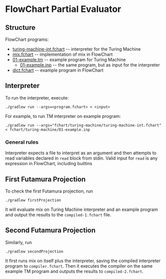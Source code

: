 # FlowChart Partial Evaluator

## Structure 
FlowChart programs:
- [turing-machine-int.fchart](fchart/turing-machine/turing-machine-int.fchart) -- interpreter for the Turing Machine
- [mix.fchart](fchart/mix.fchart) -- implementation of mix in FlowChart
- [01-example.tm](fchart/turing-machine/01-example.tm) -- example program for Turing Machine
  - [01-example.inp](fchart/turing-machine/01-example.inp) -- the same program, but as input for the interpreter
- [dict.fchart](fchart/dict.fchart) -- example program in FlowChart

## Interpreter 

To run the interpreter, execute:
```
./gradlew run --args=<program.fchart> < <input>
```

For example, to run TM interpreter on example program:
```
./gradlew run --args="fchart/turing-machine/turing-machine-int.fchart" < fchart/turing-machine/01-example.inp
```

### General rules 
Interpreter expects a file to interpret as an argument and then attempts to read variables declared in `read` block
from stdin. Valid input for `read` is any expression in FlowChart, including builtins

## First Futamura Projection

To check the first Futamura projection, run

```
./gradlew firstProjection
```

It will evaluate mix on Turing Machine interpreter and an example program and output the results to the `compiled-1.fchart` file. 

## Second Futamura Projection

Similarly, run 
```
./gradlew secondProjection
```

It first runs mix on itself plus the interpreter, saving the compiled interpreter program to `compiler.fchart`.
Then it executes the compiler on the same example TM program and outputs the results to `compiled-2.fchart`.